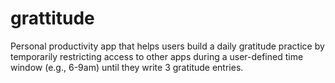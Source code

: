 # grattitude
Personal productivity app that helps users build a daily gratitude practice by temporarily restricting access to other apps during a  user-defined time window (e.g., 6-9am) until they write 3 gratitude entries. 
